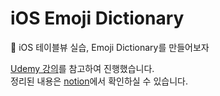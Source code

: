 # iOS Emoji Dictionary
🙂 iOS 테이블뷰 실습, Emoji Dictionary를 만들어보자

[Udemy 강의](https://www.udemy.com/course/build-your-first-iphone-app-ios-14-apps-using-swift-5/)를 참고하여 진행했습니다.\
정리된 내용은 [notion](https://notion.seunghun.ml/Build-your-first-iPhone-app-8f4640f8c10d49109e250106002bccd1)에서 확인하실 수 있습니다.
